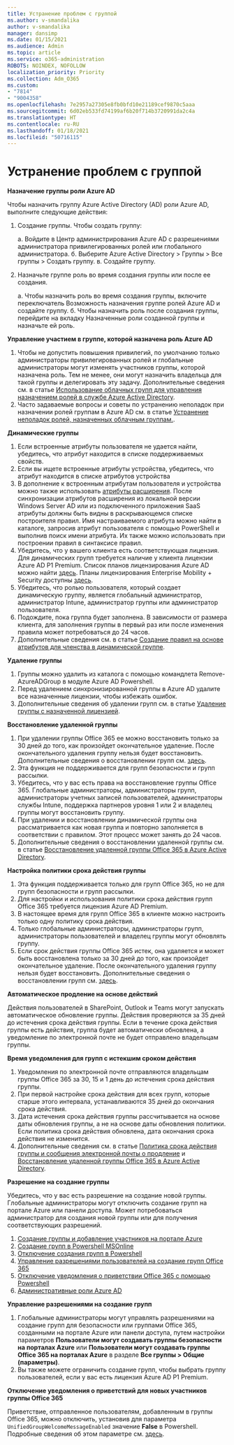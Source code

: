 ```yaml
---
title: Устранение проблем с группой
ms.author: v-smandalika
author: v-smandalika
manager: dansimp
ms.date: 01/15/2021
ms.audience: Admin
ms.topic: article
ms.service: o365-administration
ROBOTS: NOINDEX, NOFOLLOW
localization_priority: Priority
ms.collection: Adm_O365
ms.custom:
- "7814"
- "9004358"
ms.openlocfilehash: 7e2957a27305e8fb0bfd10e21189cef9870c5aaa
ms.sourcegitcommit: 6d02eb533fd74199af6b20f714b3720991da2c4a
ms.translationtype: HT
ms.contentlocale: ru-RU
ms.lasthandoff: 01/18/2021
ms.locfileid: "50716115"
---
```

# <a name="troubleshoot-group-issues"></a>Устранение проблем с группой

**Назначение группы роли Azure AD**

Чтобы назначить группу Azure Active Directory (AD) роли Azure AD, выполните следующие действия:

1. Создание группы. Чтобы создать группу:

    а. Войдите в Центр администрирования Azure AD с разрешениями администратора привилегированных ролей или глобального администратора. 
    б. Выберите Azure Active Directory > Группы > Все группы > Создать группу. 
    в. Создайте группу.

2. Назначьте группе роль во время создания группы или после ее создания.

    а. Чтобы назначить роль во время создания группы, включите переключатель Возможность назначения группе ролей Azure AD и создайте группу.
    б. Чтобы назначить роль после создания группы, перейдите на вкладку Назначенные роли созданной группы и назначьте ей роль.

**Управление участием в группе, которой назначена роль Azure AD**

1. Чтобы не допустить повышения привилегий, по умолчанию только администраторы привилегированных ролей и глобальные администраторы могут изменять участников группы, которой назначена роль. Тем не менее, они могут назначить владельца для такой группы и делегировать эту задачу. Дополнительные сведения см. в статье [Использование облачных групп для управления назначением ролей в службе Azure Active Directory](https://docs.microsoft.com/azure/active-directory/roles/groups-concept).
2. Часто задаваемые вопросы и советы по устранению неполадок при назначении ролей группам в Azure AD см. в статье [Устранение неполадок ролей, назначенных облачным группам.](https://docs.microsoft.com/azure/active-directory/roles/groups-faq-troubleshooting).

**Динамические группы**

1. Если встроенные атрибуты пользователя не удается найти, убедитесь, что атрибут находится в списке поддерживаемых свойств.
2. Если вы ищете встроенные атрибуты устройства, убедитесь, что атрибут находится в списке атрибутов устройства 
3. В дополнение к встроенным атрибутам пользователя и устройства можно также использовать [атрибуты расширения](https://docs.microsoft.com/azure/active-directory/enterprise-users/groups-dynamic-membership#extension-properties-and-custom-extension-properties). После синхронизации атрибутов расширения из локальной версии Windows Server AD или из подключенного приложения SaaS атрибуты должны быть видны в раскрывающемся списке построителя правил. Имя настраиваемого атрибута можно найти в каталоге, запросив атрибут пользователя с помощью PowerShell и выполнив поиск имени атрибута. Их также можно использовать при построении правил в синтаксисе правил.
4. Убедитесь, что у вашего клиента есть соответствующая лицензия. Для динамических групп требуется наличие у клиента лицензии Azure AD P1 Premium. Список планов лицензирования Azure AD можно найти [здесь](https://azure.microsoft.com/pricing/details/active-directory/). Планы лицензирования Enterprise Mobility + Security доступны [здесь](https://www.microsoft.com/microsoft-365/enterprise-mobility-security/compare-plans-and-pricing).
5. Убедитесь, что ролью пользователя, который создает динамическую группу, является глобальный администратор, администратор Intune, администратор группы или администратор пользователя.
6. Подождите, пока группа будет заполнена. В зависимости от размера клиента, для заполнения группы в первый раз или после изменения правила может потребоваться до 24 часов.
7. Дополнительные сведения см. в статье [Создание правил на основе атрибутов для членства в динамической группе](https://docs.microsoft.com/azure/active-directory/enterprise-users/groups-dynamic-membership).

**Удаление группы**

1. Группы можно удалить из каталога с помощью командлета Remove-AzureADGroup в модуле Azure AD Powershell.
2. Перед удалением синхронизированной группы в Azure AD удалите все назначенные лицензии, чтобы избежать ошибок.
3. Дополнительные сведения об удалении групп см. в статье [Удаление группы с назначенной лицензией](https://docs.microsoft.com/azure/active-directory/enterprise-users/licensing-group-advanced#deleting-a-group-with-an-assigned-license).

**Восстановление удаленной группы**

1. При удалении группы Office 365 ее можно восстановить только за 30 дней до того, как произойдет окончательное удаление. После окончательного удаления группу нельзя будет восстановить. Дополнительные сведения о восстановлении групп см. [здесь](https://docs.microsoft.com/azure/active-directory/enterprise-users/groups-restore-deleted).
2. Эта функция не поддерживается для групп безопасности и групп рассылки.
3. Убедитесь, что у вас есть права на восстановление группы Office 365. Глобальные администраторы, администраторы групп, администраторы учетных записей пользователей, администраторы службы Intune, поддержка партнеров уровня 1 или 2 и владелец группы могут восстановить группу.
4. При удалении и восстановлении динамической группы она рассматривается как новая группа и повторно заполняется в соответствии с правилом. Этот процесс может занять до 24 часов.
5. Дополнительные сведения о восстановлении удаленной группы см. в статье [Восстановление удаленной группы Office 365 в Azure Active Directory](https://docs.microsoft.com/azure/active-directory/enterprise-users/groups-restore-deleted).

**Настройка политики срока действия группы**

1. Эта функция поддерживается только для групп Office 365, но не для групп безопасности и групп рассылки.
2. Для настройки и использования политики срока действия групп Office 365 требуется лицензия Azure AD Premium.
3. В настоящее время для групп Office 365 в клиенте можно настроить только одну политику срока действия.
4. Только глобальные администраторы, администраторы групп, администраторы пользователей и владелец группы могут обновлять группу.
5. Если срок действия группы Office 365 истек, она удаляется и может быть восстановлена только за 30 дней до того, как произойдет окончательное удаление. После окончательного удаления группу нельзя будет восстановить. Дополнительные сведения о восстановлении групп см. [здесь](https://docs.microsoft.com/azure/active-directory/enterprise-users/groups-restore-deleted).

**Автоматическое продление на основе действий**

Действия пользователей в SharePoint, Outlook и Teams могут запускать автоматическое обновление группы. Действия проверяются за 35 дней до истечения срока действия группы. Если в течение срока действия группы есть действия, группа будет автоматически обновлена, а уведомление по электронной почте не будет отправлено владельцам группы.

**Время уведомления для групп с истекшим сроком действия**

1. Уведомления по электронной почте отправляются владельцам группы Office 365 за 30, 15 и 1 день до истечения срока действия группы.
2. При первой настройке срока действия для всех групп, которые старше этого интервала, устанавливаются 35 дней до окончания срока действия.
3. Дата истечения срока действия группы рассчитывается на основе даты обновления группы, а не на основе даты обновления политики. Если политика срока действия обновлена, дата окончания срока действия не изменится.
4. Дополнительные сведения см. в статье [Политика срока действия группы и сообщения электронной почты о продление](https://docs.microsoft.com/azure/active-directory/enterprise-users/groups-lifecycle) и [Восстановление удаленной группы Office 365 в Azure Active Directory](https://docs.microsoft.com/azure/active-directory/enterprise-users/groups-restore-deleted).

**Разрешение на создание группы**

Убедитесь, что у вас есть разрешение на создание новой группы. Глобальные администраторы могут отключить создание групп на портале Azure или панели доступа. Может потребоваться администратор для создания новой группы или для получения соответствующих разрешений.

1. [Создание группы и добавление участников на портале Azure](https://docs.microsoft.com/azure/active-directory/fundamentals/active-directory-groups-create-azure-portal)
2. [Создание групп в Powershell MSOnline](https://docs.microsoft.com/azure/active-directory/enterprise-users/groups-settings-v2-cmdlets#create-groups)
3. [Отключение создания групп в Powershell](https://docs.microsoft.com/azure/active-directory/enterprise-users/groups-settings-v2-cmdlets#disable-group-creation-by-your-users) 
4. [Управление разрешениями пользователей на создание групп Office 365](https://docs.microsoft.com/microsoft-365/solutions/manage-creation-of-groups) 
5. [Отключение уведомления о приветствии Office 365 с помощью Powershell](https://docs.microsoft.com/powershell/module/exchange/set-unifiedgroup)
6. [Административные роли Azure AD](https://docs.microsoft.com/azure/active-directory/roles/permissions-reference)

**Управление разрешениями на создание групп**

1. Глобальные администраторы могут управлять разрешениями на создание групп для безопасности или группами Office 365, созданными на портале Azure или панели доступа, путем настройки параметров **Пользователи могут создавать группы безопасности на порталах Azure** или **Пользователи могут создавать группы Office 365 на порталах Azure** в разделе **Все группы > Общие (параметры)**.
2. Вы также можете ограничить создание групп, чтобы выбрать группу пользователей, если у вас есть лицензия Azure AD P1 Premium.

**Отключение уведомления о приветствий для новых участников группы Office 365**

Приветствие, отправленное пользователям, добавленным в группы Office 365, можно отключить, установив для параметра `UnifiedGroupWelcomeMessageEnabled` значение **False** в Powershell. Подробные сведения об этом параметре см. [здесь](https://docs.microsoft.com/powershell/module/exchange/set-unifiedgroup).













